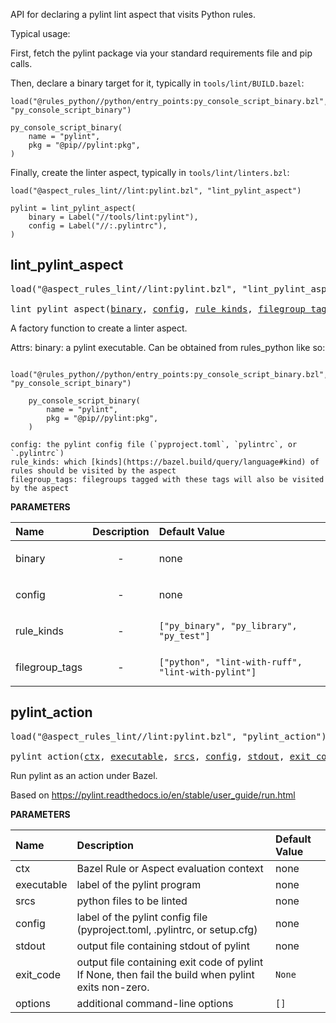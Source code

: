 <!-- Generated with Stardoc: http://skydoc.bazel.build -->

API for declaring a pylint lint aspect that visits Python rules.

Typical usage:

First, fetch the pylint package via your standard requirements file and pip calls.

Then, declare a binary target for it, typically in `tools/lint/BUILD.bazel`:

```starlark
load("@rules_python//python/entry_points:py_console_script_binary.bzl", "py_console_script_binary")

py_console_script_binary(
    name = "pylint",
    pkg = "@pip//pylint:pkg",
)
```

Finally, create the linter aspect, typically in `tools/lint/linters.bzl`:

```starlark
load("@aspect_rules_lint//lint:pylint.bzl", "lint_pylint_aspect")

pylint = lint_pylint_aspect(
    binary = Label("//tools/lint:pylint"),
    config = Label("//:.pylintrc"),
)
```

<a id="lint_pylint_aspect"></a>

## lint_pylint_aspect

<pre>
load("@aspect_rules_lint//lint:pylint.bzl", "lint_pylint_aspect")

lint_pylint_aspect(<a href="#lint_pylint_aspect-binary">binary</a>, <a href="#lint_pylint_aspect-config">config</a>, <a href="#lint_pylint_aspect-rule_kinds">rule_kinds</a>, <a href="#lint_pylint_aspect-filegroup_tags">filegroup_tags</a>)
</pre>

A factory function to create a linter aspect.

Attrs:
    binary: a pylint executable. Can be obtained from rules_python like so:

        load("@rules_python//python/entry_points:py_console_script_binary.bzl", "py_console_script_binary")

        py_console_script_binary(
            name = "pylint",
            pkg = "@pip//pylint:pkg",
        )

    config: the pylint config file (`pyproject.toml`, `pylintrc`, or `.pylintrc`)
    rule_kinds: which [kinds](https://bazel.build/query/language#kind) of rules should be visited by the aspect
    filegroup_tags: filegroups tagged with these tags will also be visited by the aspect

**PARAMETERS**


| Name  | Description | Default Value |
| :------------- | :------------- | :------------- |
| <a id="lint_pylint_aspect-binary"></a>binary |  <p align="center"> - </p>   |  none |
| <a id="lint_pylint_aspect-config"></a>config |  <p align="center"> - </p>   |  none |
| <a id="lint_pylint_aspect-rule_kinds"></a>rule_kinds |  <p align="center"> - </p>   |  `["py_binary", "py_library", "py_test"]` |
| <a id="lint_pylint_aspect-filegroup_tags"></a>filegroup_tags |  <p align="center"> - </p>   |  `["python", "lint-with-ruff", "lint-with-pylint"]` |


<a id="pylint_action"></a>

## pylint_action

<pre>
load("@aspect_rules_lint//lint:pylint.bzl", "pylint_action")

pylint_action(<a href="#pylint_action-ctx">ctx</a>, <a href="#pylint_action-executable">executable</a>, <a href="#pylint_action-srcs">srcs</a>, <a href="#pylint_action-config">config</a>, <a href="#pylint_action-stdout">stdout</a>, <a href="#pylint_action-exit_code">exit_code</a>, <a href="#pylint_action-options">options</a>)
</pre>

Run pylint as an action under Bazel.

Based on https://pylint.readthedocs.io/en/stable/user_guide/run.html


**PARAMETERS**


| Name  | Description | Default Value |
| :------------- | :------------- | :------------- |
| <a id="pylint_action-ctx"></a>ctx |  Bazel Rule or Aspect evaluation context   |  none |
| <a id="pylint_action-executable"></a>executable |  label of the pylint program   |  none |
| <a id="pylint_action-srcs"></a>srcs |  python files to be linted   |  none |
| <a id="pylint_action-config"></a>config |  label of the pylint config file (pyproject.toml, .pylintrc, or setup.cfg)   |  none |
| <a id="pylint_action-stdout"></a>stdout |  output file containing stdout of pylint   |  none |
| <a id="pylint_action-exit_code"></a>exit_code |  output file containing exit code of pylint If None, then fail the build when pylint exits non-zero.   |  `None` |
| <a id="pylint_action-options"></a>options |  additional command-line options   |  `[]` |



